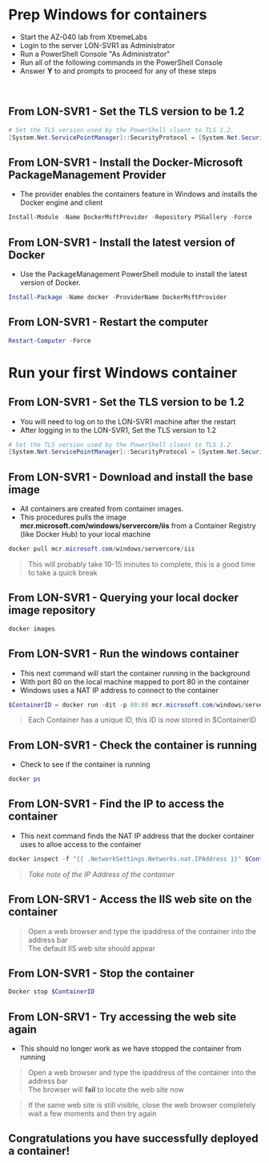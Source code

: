 # Prep Windows for containers
- Start the AZ-040 lab from XtremeLabs
- Login to the server LON-SVR1 as Administrator
- Run a PowerShell Console "As Administrator"
- Run all of the following commands in the PowerShell Console
- Answer **Y** to and prompts to proceed for any of these steps
<br>
<!--
  This lab was written with help from these sites
  https://docs.microsoft.com/en-us/virtualization/windowscontainers/quick-start/set-up-environment?tabs=Windows-Server#install-docker
  https://docs.microsoft.com/en-us/virtualization/windowscontainers/quick-start/set-up-environment?tabs=Windows-Server
  https://docs.microsoft.com/en-us/virtualization/windowscontainers/quick-start/run-your-first-container
  https://hub.docker.com/_/microsoft-windows-servercore-iis
-->

## From LON-SVR1 - Set the TLS version to be 1.2
```PowerShell
# Set the TLS version used by the PowerShell client to TLS 1.2.
[System.Net.ServicePointManager]::SecurityProtocol = [System.Net.SecurityProtocolType]::Tls12;
```

## From LON-SVR1 - Install the Docker-Microsoft PackageManagement Provider
- The provider enables the containers feature in Windows and installs the Docker engine and client
```PowerShell
Install-Module -Name DockerMsftProvider -Repository PSGallery -Force
```

## From LON-SVR1 - Install the latest version of Docker
- Use the PackageManagement PowerShell module to install the latest version of Docker.
```PowerShell
Install-Package -Name docker -ProviderName DockerMsftProvider
```

## From LON-SVR1 - Restart the computer

```PowerShell
Restart-Computer -Force
```

# Run your first Windows container

## From LON-SVR1 - Set the TLS version to be 1.2
- You will need to log on to the LON-SVR1 machine after the restart
- After logging in to the LON-SVR1, Set the TLS version to 1.2
```PowerShell
# Set the TLS version used by the PowerShell client to TLS 1.2.
[System.Net.ServicePointManager]::SecurityProtocol = [System.Net.SecurityProtocolType]::Tls12;
```


## From LON-SVR1 - Download and install the base image
- All containers are created from container images. 
- This procedures pulls the image **mcr.microsoft.com/windows/servercore/iis** from a Container Registry (like  Docker Hub) to your local machine
```PowerShell
docker pull mcr.microsoft.com/windows/servercore/iis
```
> This will probably take 10-15 minutes to complete, this is a good time to take a quick break

## From LON-SVR1 - Querying your local docker image repository

```PowerShell
docker images
```

## From LON-SVR1 - Run the windows container
- This next command will start the container running in the background
- With port 80 on the local machine mapped to port 80 in the container
- Windows uses a NAT IP address to connect to the container
```PowerShell
$ContainerID = docker run -dit -p 80:80 mcr.microsoft.com/windows/servercore/iis
```
  > Each Container has a unique ID, this ID is now stored in $ContainerID

## From LON-SVR1 - Check the container is running
- Check to see if the container is running
```PowerShell
docker ps
```

## From LON-SVR1 - Find the IP to access the container
- This next command finds the NAT IP address that the docker container uses to alloe access to the container

```PowerShell
docker inspect -f "{{ .NetworkSettings.Networks.nat.IPAddress }}" $ContainerID
```

>*Take note of the IP Address of the container*

## From LON-SRV1 - Access the IIS web site on the container

> Open a web browser and type the ipaddress of the container into the address bar <br>
> The default IIS web site should appear

## From LON-SVR1 - Stop the container 

```PowerShell
Docker stop $ContainerID
```

## From LON-SRV1 - Try accessing the web site again

- This should no longer work as we have stopped the container from running
> Open a web browser and type the ipaddress of the container into the address bar <br>
> The browser will **fail** to locate the web site now

> If the same web site is still visible, close the web browser completely <br>
> wait a few moments and then try again

## Congratulations you have successfully deployed a container!
